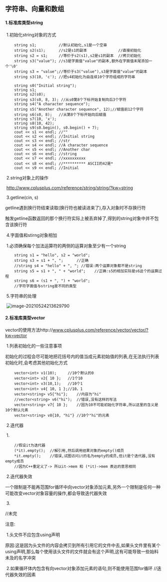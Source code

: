 ## 字符串、向量和数组

#### 1.标准库类型string

​	1.初始化string对象的方式

```
	string s1;			//默认初始化,s1是一个空串
	string s2(s1);		//s2是s1的副本				//直接初始化
	string s2 = s1;		//等价于s2(s1),s2是s1的副本  //拷贝初始化
	string s3("value");	//s3是字面值"value"的副本,额外在字面值末尾添加一个'\0'
	string s3 = "value";//等价于s3("value"),s3是字面值"value"的副本
	string s3(10, 'c');	//把s4初始化为由连续10个字符组成的字符串
```

```
	string s0("Initial string");
	string s1;
	string s2(s0);
	string s3(s0, 8, 3); //从s0第8个下标开始复制向后3个字符
	string s4("A character sequence");
	string s5("Another character sequence", 12);//赋值前12个字符
	string s6(s0, 8);	//从第8个下标开始向后赋值
	string s7(10, 'x');
	string s8(10, 42);
	string s9(s0.begin(), s0.begin() + 7);
	cout << s1 << endl;	//""
	cout << s2 << endl;	//Initial string
	cout << s3 << endl; //str
	cout << s4 << endl; //A character sequence
	cout << s5 << endl; //Another char
	cout << s6 << endl; //string
	cout << s7 << endl; //xxxxxxxxxx
	cout << s8 << endl; //********** ASCII的42是*
	cout << s9 << endl; //Initial
```

​	2.string对象上的操作

​	http://www.cplusplus.com/reference/string/string/?kw=string

​	3.getline(cin, s)

​	getline遇到换行符结束读取(换行符也被读进来了),存入对象时不存换行符

​	触发getline函数返回的那个换行符实际上被丢弃掉了,得到的string对象中并不包含该换行符

​	4.字面值和stirng对象相加

​		1.必须确保每个加法运算符的两侧的运算对象至少有一个string

```
	string s1 = "hello", s2 = "world";
	string s3 = s1 + ", ";		//正确
	//string s4 = "hello" + ", "; //错误:两个运算对象都不是string
	string s5 = s1 + ", " + "world";	//正确:s5的相加实际是s6这个的运算过程
	string s6 = (s1 + ", ") + "world";
	//字符字面值与string是不同的类型
```

​		5.字符串的处理

​		![image-20210524213629790](C:\Users\梅露露\AppData\Roaming\Typora\typora-user-images\image-20210524213629790.png)

#### 2.标准库类型vector

vector的使用方法http://www.cplusplus.com/reference/vector/vector/?kw=vector

​	1.列表初始化的一些注意事项

​	初始化的过程会尽可能地把花括号内的值当成元素初始值的列表,在无法执行列表初始化时,会考虑其他初始化方式

```
	vector<int> v1(10);		//10个默认的0
	vector<int> v2{ 10 };	//1个10
	vector<int> v3(10,1);	//10个1
	vector<int> v4{ 10, 1 };//10，1
	vector<string> v5{"hi"};	//内容为"hi"
	//vector<string> v6("hi");	//错误,没有这样的写法
	vector<string> v7{ 10 };	//因为10不可能初始化字符串,所以这里的含义是10个默认元素
	vector<string> v8{10, "hi"} //10个"hi"的元素
```

​	2.迭代器

​		1.

```
	//假设it为迭代器
	(*it).empty();	//解引用,然后调用结果对象的empty()成员
	*it.empty();	//错误,试图访问it的名为empty的成员,但it是个迭代器,没有empty成员
	//因为C++重定义了-> 所以it->mem 和 (*it)->mem 表达的意思相同
```

​		2.迭代器失效

​		一个限制是不能再范围for循环中向vector对象添加元素,另外一个限制是任何一种可能改变vector对象容量的操作,都会导致迭代器失效

​	3.

//未完

注意:

​	1.头文件不应包含using声明

​		原因:这是因为头文件的内容会拷贝到所有引用它的文件中去,如果头文件里有某个using声明,那么每个使用该头文件的文件就会有这个声明,这有可能导致一些始料未及的名字冲突

​	2.如果循环体内包含有向vector对象添加元素的语句,则不能使用范围for循环 //迭代器失效的因素